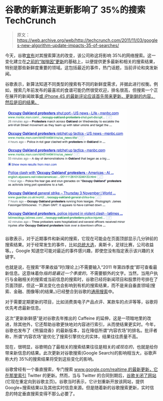 # 谷歌的新算法更新影响了 35%的搜索 TechCrunch

> 原文：<https://web.archive.org/web/http://techcrunch.com/2011/11/03/googles-new-algorithm-update-impacts-35-of-searches/>

今天，谷歌[宣布](https://web.archive.org/web/20230203092510/http://insidesearch.blogspot.com/2011/11/giving-you-fresher-more-recent-search.html)对其搜索算法的改变，该公司称这将影响 35%的网络搜索。这一变化建立在[之前的“咖啡因”更新](https://web.archive.org/web/20230203092510/https://techcrunch.com/2010/06/08/google-caffeine/)的基础上，以便提供更多最新和相关的搜索结果，特别是那些新鲜度重要的领域。这包括最近的事件，热门话题，当前评论和突发新闻。

谷歌表示，新算法知道不同类型的搜索有不同的新鲜度需求，并据此进行权衡。例如，搜索几年前发布的最喜欢的食谱可能仍然很受欢迎，排名很高，但搜索一个正在展开的新闻故事[或 iPhone 4S 的最新评论应该首先带来更新、更新鲜的内容，然后是旧的结果。](https://web.archive.org/web/20230203092510/http://www.google.com/search?q=occupy+oakland+protest)

[![](img/10d0cd7417ee83cddb3e13c952cdd428.png "freshness_blog")](https://web.archive.org/web/20230203092510/https://techcrunch.com/wp-content/uploads/2011/11/freshness_blog.png)

谷歌表示，对于近期事件和新闻的搜索，它现在可能会在页面顶部显示几分钟前的搜索结果。对于经常发生的事件，比如[总统大选](https://web.archive.org/web/20230203092510/http://www.google.com/search?q=presidential+election)，奥斯卡，足球比赛，公司收益等。，Google 知道您可能对最近的事件感兴趣，即使您没有指定表示该兴趣的关键字。

也就是说，在搜索“苹果收益”时(理论上)不需要输入“2011 年第四季度”即可查看最新信息。这意味着你*指的是最近一个季度的*，不需要额外的文字。当然，当用户执行与金融相关的搜索或当前信息的搜索时，谷歌已经将新闻项目和股票符号排在了页面顶部，但这一算法变化也会影响到有机的搜索结果，而不是来自垂直领域(搜索、金融、图像等)的结果。)已经整合到谷歌的[通用搜索](https://web.archive.org/web/20230203092510/http://googleblog.blogspot.com/2007/05/universal-search-best-answer-is-still.html)中。

对于需要定期更新的项目，比如消费类电子产品点评、某款车的点评等等，谷歌将优先考虑最新信息。

这次“更新新鲜感”是对谷歌去年推出的 Caffeine 的延伸，这是一项暗地里的改进，除其他外，它还帮助谷歌更快地对内容进行索引，从而使结果更实时。今年，谷歌也发布了《熊猫烧香》的最新版本，旨在降低所谓“内容农场”的排名。批评者称，所谓“内容农场”是优化了搜索引擎优化的实体，结果往往质量不高。

现在，很明显，谷歌明白了最相关的搜索结果往往是相关的*或现在的*，也就是给你带来新信息的结果。此次更新对谷歌搜索(Google Search)的影响相当大，谷歌声称大约 35%的搜索结果将受到这些变化的影响。

谷歌曾经有一个垂直搜索，专门搜索 www.google.com/realtime,的最新更新，它在那里索引 Twitter 的更新。然而，当与 Twitter 的合同到期后，[谷歌关闭了网站](https://web.archive.org/web/20230203092510/https://techcrunch.com/2011/07/04/realtime-search-on-hiatus-while-google-and-twitter-figure-themselves-out/)(它现在重定向到谷歌主页)。谷歌当时表示，它计划重新开放该网站，提供 Google+搜索结果以及其他实时信息来源。但是随着新的谷歌搜索更新，实时信息的特定垂直搜索变得不那么必要了。